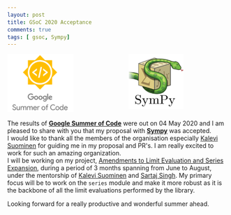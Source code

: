 ```yaml
---
layout: post
title: GSoC 2020 Acceptance
comments: true
tags: [ gsoc, Sympy]
---
```


<img src="/public/gsoc.png" style="width:30%;height:30%;float:left;" />
<img src="/public/sympy.png" style="width:25%;height:25%;float:right;margin-right:100px;" />
 
<br><br><br><br><br><br><br><br>

The results of **[Google Summer of Code](https://summerofcode.withgoogle.com/organizations/4831132022996992/#5816442299088896)** were out on 04 May 2020 and I am pleased to share with you that my proposal with **[Sympy](http://sympy.org)** was accepted.  
I would like to thank all the members of the organisation especially [Kalevi Suominen](https://github.com/jksuom) for guiding me in my proposal and PR's. I am really excited to work for such an amazing organization.                             
I will be working on my project, [Amendments to Limit Evaluation and Series Expansion](https://drive.google.com/file/d/1OgbnWLzQzaLfmmSM-fK09TCJmUzJ6tq4/view?usp=sharing), during a period of 3 months spanning from June to August, under the mentorship of [Kalevi Suominen](https://github.com/jksuom) and [Sartaj Singh](https://github.com/leosartaj). My primary focus will be to work on the `series` module and make it more robust as it is the backbone of all the limit evaluations performed by the library.

Looking forward for a really productive and wonderful summer ahead.

